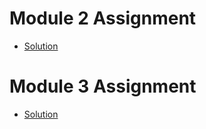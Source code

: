 # Module 2 Assignment
* [Solution](https://faranak-tk.github.io/coursera-html-css-js/module2-solution/)

# Module 3 Assignment
* [Solution](https://faranak-tk.github.io/coursera-html-css-js/module3-solution/)
